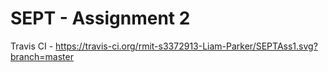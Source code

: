 # SEPT - Assignment 2

Travis CI - https://travis-ci.org/rmit-s3372913-Liam-Parker/SEPTAss1.svg?branch=master
